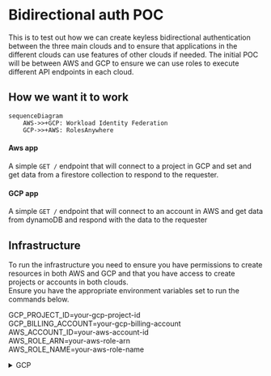 # Bidirectional auth POC

This is to test out how we can create keyless bidirectional authentication between the three main clouds and to ensure
that applications in the different clouds can use features of other clouds if needed. The initial POC will be between 
AWS and GCP to ensure we can use roles to execute different API endpoints in each cloud.


## How we want it to work

```mermaid
sequenceDiagram
    AWS->>+GCP: Workload Identity Federation
    GCP->>+AWS: RolesAnywhere
```

#### Aws app

A simple `GET /` endpoint that will connect to a project in GCP and set and get data from a firestore collection to 
respond to the requester. 

#### GCP app

A simple `GET /` endpoint that will connect to an account in AWS and get data from dynamoDB and respond with the data 
to the requester

## Infrastructure

To run the infrastructure you need to ensure you have permissions to create resources in both AWS and GCP and that you
have access to create projects or accounts in both clouds.  
Ensure you have the appropriate environment variables set to run the commands below.

GCP_PROJECT_ID=your-gcp-project-id  
GCP_BILLING_ACCOUNT=your-gcp-billing-account  
AWS_ACCOUNT_ID=your-aws-account-id  
AWS_ROLE_ARN=your-aws-role-arn  
AWS_ROLE_NAME=your-aws-role-name  

<details>
  <summary>GCP</summary>
    
    #### Prepare project
    ```shell
    gcloud projects create ${GCP_PROJECT_ID}
    gcloud beta billing projects link ${GCP_PROJECT_ID} --billing-account=${GCP_BILLING_ACCOUNT}
    gcloud config set project "${GCP_PROJECT_ID}"
    
    googleapis=( iam.googleapis.com iamcredentials.googleapis.com cloudresourcemanager.googleapis.com serviceusage.googleapis.com sts.googleapis.com )
    
    # Enable APIs in GCP
    for i in "${googleapis[@]}"
    do
      gcloud services enable  "${i}"
    done
    ```
    
    #### Create Pool
    ```shell
    gcloud iam workload-identity-pools create aws-to-gcp \
        --location="global" \
        --description="Workload identity pool for aws applications to connect to GCP APIs" \
        --display-name="aws-to-gcp"
        
    gcloud iam workload-identity-pools providers create-aws staging-pool \
      --location="global"  \
      --workload-identity-pool="aws-to-gcp" \
      --account-id="${AWS_ACCOUNT_ID}"
    ```
    
    #### Create service account and bindings
    ```shell
    export PROJECT_NUMBER=`gcloud projects describe ${GCP_PROJECT_ID} --format='value(projectNumber)'`
    gcloud iam service-accounts create aws-federated
    
    gcloud iam service-accounts add-iam-policy-binding aws-federated@${GCP_PROJECT_ID}.iam.gserviceaccount.com   \
        --role roles/iam.workloadIdentityUser \
        --member "principal://iam.googleapis.com/projects/$PROJECT_NUMBER/locations/global/workloadIdentityPools/aws-to-gcp/subject/${AWS_ROLE_ARN}"
        
    gcloud iam service-accounts add-iam-policy-binding aws-federated@${GCP_PROJECT_ID}.iam.gserviceaccount.com   \
        --role roles/iam.workloadIdentityUser \
        --member "principalSet://iam.googleapis.com/projects/$PROJECT_NUMBER/locations/global/workloadIdentityPools/aws-to-gcp/attribute.aws_role/arn:aws:sts::${AWS_ACCOUNT_ID}:assumed-role/${AWS_ROLE_NAME}" 
    ```
    
    #### Get the configuration file
    ```shell
    gcloud beta iam workload-identity-pools create-cred-config \
        projects/$PROJECT_NUMBER/locations/global/workloadIdentityPools/aws-to-gcp/providers/staging-pool \
        --service-account=aws-federated@${GCP_PROJECT_ID}.iam.gserviceaccount.com \
        --output-file=sts-creds.json \
        --aws
    ```
    
    #### Setup permissions
    ```shell
    gcloud projects add-iam-policy-binding ${GCP_PROJECT_ID} --member="serviceAccount:aws-federated@${GCP_PROJECT_ID}.iam.gserviceaccount.com" --role="roles/datastore.user"
    ```
</details>